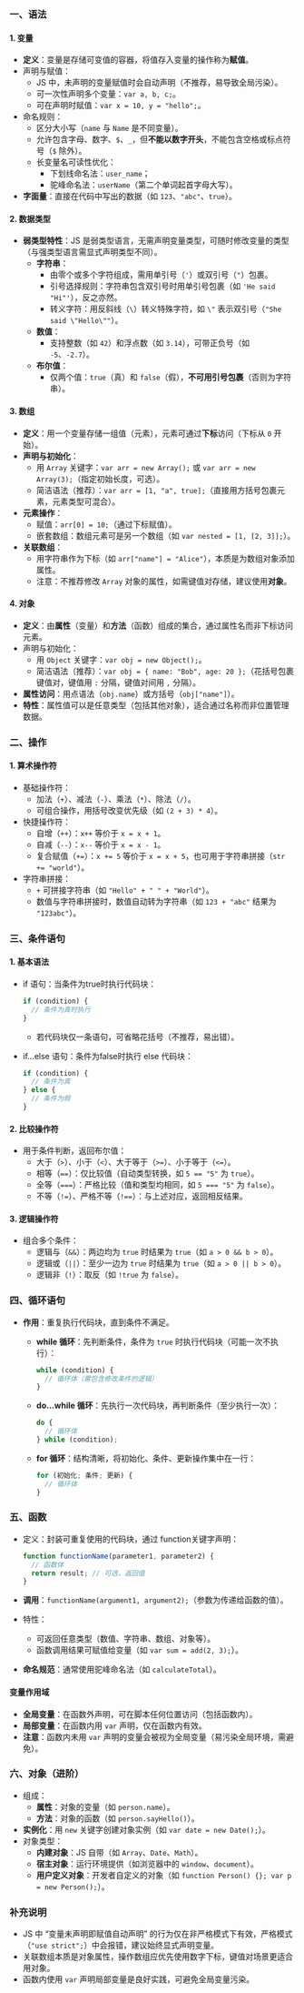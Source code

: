 ### 一、语法

#### 1. 变量

- **定义**：变量是存储可变值的容器，将值存入变量的操作称为**赋值**。
- 声明与赋值：
  - JS 中，未声明的变量赋值时会自动声明（不推荐，易导致全局污染）。
  - 可一次性声明多个变量：`var a, b, c;`。
  - 可在声明时赋值：`var x = 10, y = "hello";`。
- 命名规则：
  - 区分大小写（`name` 与 `Name` 是不同变量）。
  - 允许包含字母、数字、`$`、`_`，但**不能以数字开头**，不能包含空格或标点符号（`$` 除外）。
  - 长变量名可读性优化：
    - 下划线命名法：`user_name`；
    - 驼峰命名法：`userName`（第二个单词起首字母大写）。
- **字面量**：直接在代码中写出的数据（如 `123`、`"abc"`、`true`）。

#### 2. 数据类型

- **弱类型特性**：JS 是弱类型语言，无需声明变量类型，可随时修改变量的类型（与强类型语言需显式声明类型不同）。
  - **字符串**：
    - 由零个或多个字符组成，需用单引号（`'`）或双引号（`"`）包裹。
    - 引号选择规则：字符串包含双引号时用单引号包裹（如 `'He said "Hi"'`），反之亦然。
    - 转义字符：用反斜线（`\`）转义特殊字符，如 `\"` 表示双引号（`"She said \"Hello\""`）。
  - **数值**：
    - 支持整数（如 `42`）和浮点数（如 `3.14`），可带正负号（如 `-5`、`-2.7`）。
  - **布尔值**：
    - 仅两个值：`true`（真）和 `false`（假），**不可用引号包裹**（否则为字符串）。

#### 3. 数组

- **定义**：用一个变量存储一组值（元素），元素可通过**下标**访问（下标从 `0` 开始）。
- **声明与初始化**：
  - 用 `Array` 关键字：`var arr = new Array();` 或 `var arr = new Array(3);`（指定初始长度，可选）。
  - 简洁语法（推荐）：`var arr = [1, "a", true];`（直接用方括号包裹元素，元素类型可混合）。
- **元素操作**：
  - 赋值：`arr[0] = 10;`（通过下标赋值）。
  - 嵌套数组：数组元素可是另一个数组（如 `var nested = [1, [2, 3]];`）。
- **关联数组**：
  - 用字符串作为下标（如 `arr["name"] = "Alice"`），本质是为数组对象添加属性。
  - 注意：不推荐修改 `Array` 对象的属性，如需键值对存储，建议使用**对象**。

#### 4. 对象

- **定义**：由**属性**（变量）和**方法**（函数）组成的集合，通过属性名而非下标访问元素。
- 声明与初始化：
  - 用 `Object` 关键字：`var obj = new Object();`。
  - 简洁语法（推荐）：`var obj = { name: "Bob", age: 20 };`（花括号包裹键值对，键值用 `:` 分隔，键值对间用 `,` 分隔）。
- **属性访问**：用点语法（`obj.name`）或方括号（`obj["name"]`）。
- **特性**：属性值可以是任意类型（包括其他对象），适合通过名称而非位置管理数据。

### 二、操作

#### 1. 算术操作符

- 基础操作符：
  - 加法（`+`）、减法（`-`）、乘法（`*`）、除法（`/`）。
  - 可组合操作，用括号改变优先级（如 `(2 + 3) * 4`）。
- 快捷操作符：
  - 自增（`++`）：`x++` 等价于 `x = x + 1`。
  - 自减（`--`）：`x--` 等价于 `x = x - 1`。
  - 复合赋值（`+=`）：`x += 5` 等价于 `x = x + 5`，也可用于字符串拼接（`str += "world"`）。
- 字符串拼接：
  - `+` 可拼接字符串（如 `"Hello" + " " + "World"`）。
  - 数值与字符串拼接时，数值自动转为字符串（如 `123 + "abc"` 结果为 `"123abc"`）。

### 三、条件语句

#### 1. 基本语法

- if 语句：当条件为true时执行代码块：

  ```js
  if (condition) {
    // 条件为真时执行
  }
  ```

  - 若代码块仅一条语句，可省略花括号（不推荐，易出错）。

- if...else 语句：条件为false时执行 else 代码块：

  ```js
  if (condition) {
    // 条件为真
  } else {
    // 条件为假
  }
  ```

#### 2. 比较操作符

- 用于条件判断，返回布尔值：
  - 大于（`>`）、小于（`<`）、大于等于（`>=`）、小于等于（`<=`）。
  - 相等（`==`）：仅比较值（自动类型转换，如 `5 == "5"` 为 `true`）。
  - 全等（`===`）：严格比较（值和类型均相同，如 `5 === "5"` 为 `false`）。
  - 不等（`!=`）、严格不等（`!==`）：与上述对应，返回相反结果。

#### 3. 逻辑操作符

- 组合多个条件：
  - 逻辑与（`&&`）：两边均为 `true` 时结果为 `true`（如 `a > 0 && b > 0`）。
  - 逻辑或（`||`）：至少一边为 `true` 时结果为 `true`（如 `a > 0 || b > 0`）。
  - 逻辑非（`!`）：取反（如 `!true` 为 `false`）。

### 四、循环语句

- **作用**：重复执行代码块，直到条件不满足。

  - **while 循环**：先判断条件，条件为 `true` 时执行代码块（可能一次不执行）：

    ```js
    while (condition) {
      // 循环体（需包含修改条件的逻辑）
    }
    ```

  - **do...while 循环**：先执行一次代码块，再判断条件（至少执行一次）：

    ```js
    do {
      // 循环体
    } while (condition);
    ```

  - **for 循环**：结构清晰，将初始化、条件、更新操作集中在一行：

    ```js
    for (初始化; 条件; 更新) {
      // 循环体
    }
    ```

### 五、函数

- 定义：封装可重复使用的代码块，通过 function关键字声明：

  ```js
  function functionName(parameter1, parameter2) {
    // 函数体
    return result; // 可选，返回值
  }
  ```

- **调用**：`functionName(argument1, argument2);`（参数为传递给函数的值）。

- 特性：

  - 可返回任意类型（数值、字符串、数组、对象等）。
  - 函数调用结果可赋值给变量（如 `var sum = add(2, 3);`）。

- **命名规范**：通常使用驼峰命名法（如 `calculateTotal`）。

#### 变量作用域

- **全局变量**：在函数外声明，可在脚本任何位置访问（包括函数内）。
- **局部变量**：在函数内用 `var` 声明，仅在函数内有效。
- **注意**：函数内未用 `var` 声明的变量会被视为全局变量（易污染全局环境，需避免）。

### 六、对象（进阶）

- 组成：
  - **属性**：对象的变量（如 `person.name`）。
  - **方法**：对象的函数（如 `person.sayHello()`）。
- **实例化**：用 `new` 关键字创建对象实例（如 `var date = new Date();`）。
- 对象类型：
  - **内建对象**：JS 自带（如 `Array`、`Date`、`Math`）。
  - **宿主对象**：运行环境提供（如浏览器中的 `window`、`document`）。
  - **用户定义对象**：开发者自定义的对象（如 `function Person() {}; var p = new Person();`）。

### 补充说明

- JS 中 “变量未声明即赋值自动声明” 的行为仅在非严格模式下有效，严格模式（`"use strict";`）中会报错，建议始终显式声明变量。
- 关联数组本质是对象属性，操作数组应优先使用数字下标，键值对场景更适合用对象。
- 函数内使用 `var` 声明局部变量是良好实践，可避免全局变量污染。
